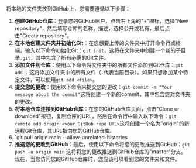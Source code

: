   
将本地的文件夹放到GitHub上，您需要遵循以下步骤：

1. **创建GitHub仓库**：登录您的GitHub账户，点击右上角的"+"图标，选择"New repository"，然后填写仓库的名称，描述，选择公开或私有，最后点击"Create repository"。
2. **在本地创建文件夹并初始化Git**：在您想要上传的文件夹中打开命令行或终端，输入以下命令初始化Git：`git init`，这将在文件夹中创建一个新的子目录`.git`，其中包含了所有必需的Git文件。
3. **添加文件到仓库**：使用以下命令将文件夹中的所有文件添加到Git仓库：`git add .` 这将添加文件夹中的所有文件（`.`代表当前目录）。如果只想添加某个特定文件，可以使用`git add <file>`。
4. **提交您的更改**：使用以下命令来提交您的更改：`git commit -m "Your message about the commit"`这将创建一个新的commit，其中包含您对文件夹的更改。
5. **将本地仓库连接到GitHub仓库**：在您的GitHub仓库页面，点击"Clone or download"按钮，复制仓库的URL。然后在命令行中输入以下命令：`git remote add origin <your GitHub repo URL>`这将创建一个名为"origin"的新远程Git仓库，其URL指向您的GitHub仓库。
6. `git pull origin main --allow-unrelated-histories
7. **推送您的更改到GitHub**：最后，使用以下命令将您的更改推送到GitHub：`git push -u origin main`
这将将您的更改推送到GitHub仓库的"master"分支。现在，当您访问您的GitHub仓库时，您应该可以看到您的文件夹和文件。